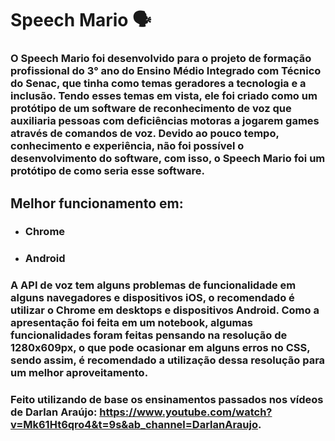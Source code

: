 # Speech Mario 🗣️
### O Speech Mario foi desenvolvido para o projeto de formação profissional do 3° ano do Ensino Médio Integrado com Técnico do Senac, que tinha como temas geradores a tecnologia e a inclusão. Tendo esses temas em vista, ele foi criado como um protótipo de um software de reconhecimento de voz que auxiliaria pessoas com deficiências motoras a jogarem games através de comandos de voz. Devido ao pouco tempo, conhecimento e experiência, não foi possível o desenvolvimento do software, com isso, o Speech Mario foi um protótipo de como seria esse software.

## Melhor funcionamento em:
+ ### Chrome
+ ### Android

### A API de voz tem alguns problemas de funcionalidade em alguns navegadores e dispositivos iOS, o recomendado é utilizar o Chrome em desktops e dispositivos Android. Como a apresentação foi feita em um notebook, algumas funcionalidades foram feitas pensando na resolução de 1280x609px, o que pode ocasionar em alguns erros no CSS, sendo assim, é recomendado a utilização dessa resolução para um melhor aproveitamento.

### Feito utilizando de base os ensinamentos passados nos vídeos de Darlan Araújo: https://www.youtube.com/watch?v=Mk61Ht6qro4&t=9s&ab_channel=DarlanAraujo.
